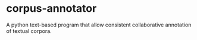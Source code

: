 # corpus-annotator
A python text-based program that allow consistent collaborative annotation of textual corpora.
